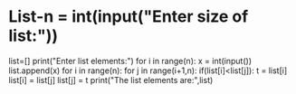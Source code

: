 # List-n = int(input("Enter size of list:"))
list=[]
print("Enter list elements:")
for i in range(n):
    x = int(input())
    list.append(x)
for i in range(n):
    for j in range(i+1,n):
        if(list[i]<list[j]):
            t = list[i]
            list[i] = list[j]
            list[j] = t
print("The list elements are:",list)
